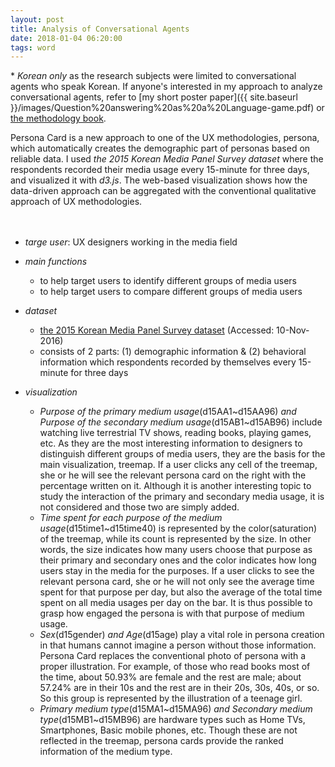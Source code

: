 ```yaml
---
layout: post
title: Analysis of Conversational Agents
date: 2018-01-04 06:20:00
tags: word
---
```


  \* *Korean only* as the research subjects were limited to conversational agents who speak Korean.
  If anyone's interested in my approach to analyze conversational agents, refer to [my short poster paper]({{ site.baseurl }}/images/Question%20answering%20as%20a%20Language-game.pdf) or [the methodology book](https://www.degruyter.com/viewbooktoc/product/67153).
  
  Persona Card is a new approach to one of the UX methodologies, persona, which automatically creates the demographic part of personas based on reliable data. I used *the 2015 Korean Media Panel Survey dataset* where the respondents recorded their media usage every 15-minute for three days, and visualized it with *d3.js*. The web-based visualization shows how the data-driven approach can be aggregated with the conventional qualitative approach of UX methodologies.
<br />
<br />
<br />
- *targe user*: UX designers working in the media field
- *main functions*
  - to help target users to identify different groups of media users
  - to help target users to compare different groups of media users
  
- *dataset*
  - [the 2015 Korean Media Panel Survey dataset](http://stat.kisdi.re.kr/Library/Library_Detail4.aspx#) (Accessed: 10-Nov-2016)
  - consists of 2 parts: (1) demographic information & (2) behavioral information which respondents recorded by themselves every 15-minute for three days

- *visualization*
  - _Purpose of the primary medium usage_(d15AA1\~d15AA96) _and Purpose of the secondary medium usage_(d15AB1\~d15AB96) include watching live terrestrial TV shows, reading books, playing games, etc. As they are the most interesting information to designers to distinguish different groups of media users, they are the basis for the main visualization, treemap. If a user clicks any cell of the treemap, she or he will see the relevant persona card on the right with the percentage written on it. Although it is another interesting topic to study the interaction of the primary and secondary media usage, it is not considered and those two are simply added.
  - _Time spent for each purpose of the medium usage_(d15time1\~d15time40) is represented by the color(saturation) of the treemap, while its count is represented by the size. In other words, the size indicates how many users choose that purpose as their primary and secondary ones and the color indicates how long users stay in the media for the purposes. If a user clicks to see the relevant persona card, she or he will not only see the average time spent for that purpose per day, but also the average of the total time spent on all media usages per day on the bar. It is thus possible to grasp how engaged the persona is with that purpose of medium usage.
  - _Sex_(d15gender) _and Age_(d15age) play a vital role in persona creation in that humans cannot imagine a person without those information. Persona Card replaces the conventional photo of persona with a proper illustration. For example, of those who read books most of the time, about 50.93% are female and the rest are male; about 57.24% are in their 10s and the rest are in their 20s, 30s, 40s, or so. So this group is represented by the illustration of a teenage girl.
  - _Primary medium type_(d15MA1\~d15MA96) _and Secondary medium type_(d15MB1\~d15MB96) are hardware types such as Home TVs, Smartphones, Basic mobile phones, etc. Though these are not reflected in the treemap, persona cards provide the ranked information of the medium type.
